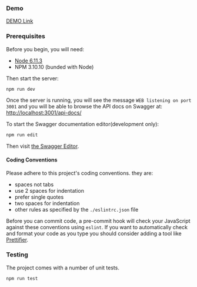### Demo

[DEMO Link](https://home-track.herokuapp.com/api-docs/)

### Prerequisites

Before you begin, you will need:

- [Node 6.11.3](https://nodejs.com)
- NPM 3.10.10 (bunded with Node)

Then start the server:

```bash
npm run dev
```

Once the server is running, you will see the message `WEB listening on port 3001` and you will be able to browse the
API docs on Swagger at:
[http://localhost:3001/api-docs/](http://localhost:3001/api-docs/)


To start the Swagger documentation editor(development only):

```bash
npm run edit
```

Then visit [the Swagger Editor](http://localhost:3010/#).


#### Coding Conventions

Please adhere to this project's coding conventions. they are:

- spaces not tabs
- use 2 spaces for indentation
- prefer single quotes
- two spaces for indentation
- other rules as specified by the `./eslintrc.json` file


Before you can commit code, a pre-commit hook will check your JavaScript against these conventions
using `eslint`. If you want to automatically check and format your code as you type you should
consider adding a tool like [Prettifier](https://prettier.io/).


### Testing

The project comes with a number of unit tests.

```bash
npm run test
```

